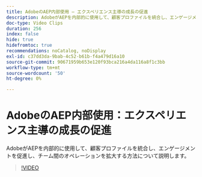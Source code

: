 ```yaml
---
title: AdobeのAEP内部使用 – エクスペリエンス主導の成長の促進
description: AdobeがAEPを内部的に使用して、顧客プロファイルを統合し、エンゲージメントを促進し、チーム間のオペレーションを拡大する方法について説明します。
doc-type: Video Clips
duration: 256
index: false
hide: true
hidefromtoc: true
recommendations: noCatalog, noDisplay
exl-id: c37dd3da-9bab-4c52-b61b-f4a479d16a10
source-git-commit: 90671959b653e120f93bca216a4da116a8f1c3bb
workflow-type: tm+mt
source-wordcount: '50'
ht-degree: 0%

---
```


# AdobeのAEP内部使用：エクスペリエンス主導の成長の促進

AdobeがAEPを内部的に使用して、顧客プロファイルを統合し、エンゲージメントを促進し、チーム間のオペレーションを拡大する方法について説明します。

<!-- 62_S655_3442541_255_adobes-internal-use-of-aep-driving-experienceled-growth -->
>[!VIDEO](https://video.tv.adobe.com/v/3459694/?learn=on&enablevpops=true&captions=jpn)
